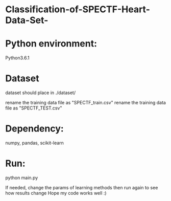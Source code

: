 # Classification-of-SPECTF-Heart-Data-Set-

# Python environment:
Python3.6.1

# Dataset
dataset should place in ./dataset/

rename the training data file as "SPECTF_train.csv"
rename the training data file as "SPECTF_TEST.csv"

# Dependency:
numpy, pandas, scikit-learn

# Run:
python main.py

If needed, change the params of learning methods then run again to see how results change
Hope my code works well :)

